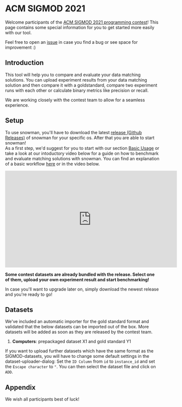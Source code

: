 # ACM SIGMOD 2021

Welcome participants of the [ACM SIGMOD 2021 programming contest](https://dbgroup.ing.unimore.it/sigmod21contest/)! This page contains some special information for you to get
started more easily with our tool.

Feel free to open an [issue](https://github.com/HPI-Information-Systems/snowman/issues/new/choose) in case you find a bug or see space for improvement :)

## Introduction

This tool will help you to compare and evaluate your data matching solutions. You can upload experiment results from
your data matching solution and then compare it with a goldstandard, compare two experiment runs with each other or
calculate binary metrics like precision or recall.

We are working closely with the contest team to allow for a seamless experience.

## Setup

To use snowman, you'll have to download the latest [release (Github Releases)](https://github.com/HPI-Information-Systems/snowman/releases) of
snowman for your specific os. After that you are able to start snowman!  
As a first step, we'd suggest for you to start with our section [Basic Usage](/basic_usage/introduction) or take a look at our intoductory video below
for a guide on how to benchmark and evaluate matching solutions with snowman. You can find an explanation of a basic workflow [here](../basic_usage/workflow/) or in the video below.

<iframe width="560" height="315" src="https://www.youtube-nocookie.com/embed/wuJkkIByXjw" frameborder="0" allow="accelerometer; autoplay; clipboard-write; encrypted-media; gyroscope; picture-in-picture" allowfullscreen></iframe>

**Some contest datasets are already bundled with the release. Select one of them, upload your own experiment result and
start benchmarking!**

In case you'll want to upgrade later on, simply download the newest release and you're ready to go!

## Datasets

We've included an automatic importer for the gold standard format and validated that the below datasets can be imported
out of the box. More datasets will be added as soon as they are released by the contest team.

1. **Computers**: prepackaged dataset X1 and gold standard Y1

If you want to upload further datasets which have the same format as the SIGMOD-datasets, you will have to change some default settings 
in the dataset-uploader-dialog: Set the ```ID Column``` from ```id``` to ```instance_id``` and set the ```Escape character``` to ```"```. You can then select the dataset file and click on ```ADD```.

## Appendix

We wish all participants best of luck!
